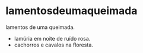 # lamentosdeumaqueimada
lamentos de uma queimada.
   - lamúria em noite de ruído rosa.
   - cachorros e cavalos na floresta.
